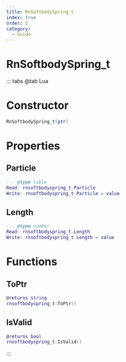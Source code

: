 ```yaml
---
title: RnSoftbodySpring_t
index: true
order: 2
category:
  - Guide
---
```


# RnSoftbodySpring_t

::: tabs
@tab Lua
# Constructor
```lua
RnSoftbodySpring_t(ptr)
```
# Properties
## Particle 
```lua
--- @type table
Read: rnsoftbodyspring_t.Particle
Write: rnsoftbodyspring_t.Particle = value
```
## Length 
```lua
--- @type number
Read: rnsoftbodyspring_t.Length
Write: rnsoftbodyspring_t.Length = value
```
# Functions
## ToPtr
```lua
@returns string
rnsoftbodyspring_t:ToPtr()
```
## IsValid
```lua
@returns bool
rnsoftbodyspring_t:IsValid()
```

:::